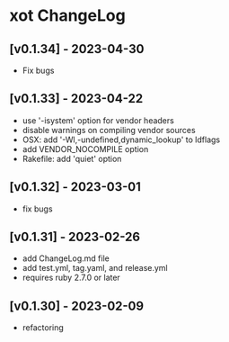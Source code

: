 # xot ChangeLog


## [v0.1.34] - 2023-04-30

- Fix bugs


## [v0.1.33] - 2023-04-22

- use '-isystem' option for vendor headers
- disable warnings on compiling vendor sources
- OSX: add '-Wl,-undefined,dynamic_lookup' to ldflags
- add VENDOR_NOCOMPILE option
- Rakefile: add 'quiet' option


## [v0.1.32] - 2023-03-01

- fix bugs


## [v0.1.31] - 2023-02-26

- add ChangeLog.md file
- add test.yml, tag.yaml, and release.yml
- requires ruby 2.7.0 or later


## [v0.1.30] - 2023-02-09

- refactoring
